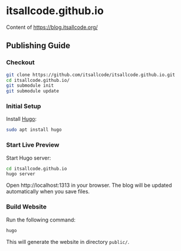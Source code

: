 # itsallcode.github.io

Content of https://blog.itsallcode.org/

## Publishing Guide

### Checkout

```sh
git clone https://github.com/itsallcode/itsallcode.github.io.git
cd itsallcode.github.io/
git submodule init
git submodule update
```

### Initial Setup

Install [Hugo](https://gohugo.io/):

```sh
sudo apt install hugo
```

### Start Live Preview

Start Hugo server:

```sh
cd itsallcode.github.io
hugo server
```

Open http://localhost:1313 in your browser. The blog will be updated automatically when you save files.

### Build Website

Run the following command:

```sh
hugo
```

This will generate the website in directory `public/`.
